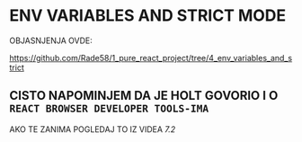 # ENV VARIABLES AND STRICT MODE

OBJASNJENJA OVDE:

<https://github.com/Rade58/1_pure_react_project/tree/4_env_variables_and_strict>

## CISTO NAPOMINJEM DA JE HOLT GOVORIO I O `REACT BROWSER DEVELOPER TOOLS-IMA`

AKO TE ZANIMA POGLEDAJ TO IZ VIDEA _7.2_